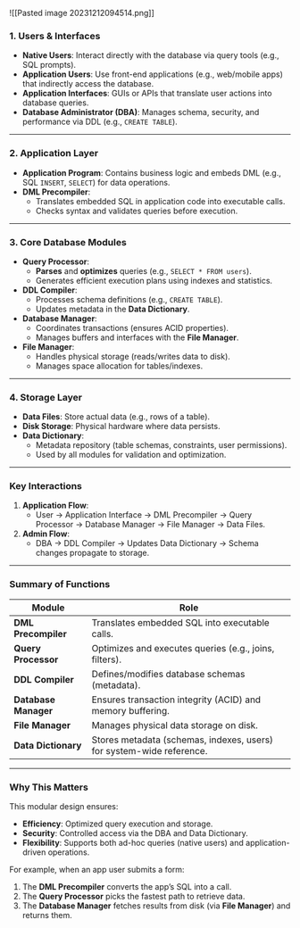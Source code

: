 ![[Pasted image 20231212094514.png]]
### **1. Users & Interfaces**  
- **Native Users**: Interact directly with the database via query tools (e.g., SQL prompts).  
- **Application Users**: Use front-end applications (e.g., web/mobile apps) that indirectly access the database.  
- **Application Interfaces**: GUIs or APIs that translate user actions into database queries.  
- **Database Administrator (DBA)**: Manages schema, security, and performance via DDL (e.g., `CREATE TABLE`).  

---

### **2. Application Layer**  
- **Application Program**: Contains business logic and embeds DML (e.g., SQL `INSERT`, `SELECT`) for data operations.  
- **DML Precompiler**:  
  - Translates embedded SQL in application code into executable calls.  
  - Checks syntax and validates queries before execution.  

---

### **3. Core Database Modules**  
- **Query Processor**:  
  - **Parses** and **optimizes** queries (e.g., `SELECT * FROM users`).  
  - Generates efficient execution plans using indexes and statistics.  
- **DDL Compiler**:  
  - Processes schema definitions (e.g., `CREATE TABLE`).  
  - Updates metadata in the **Data Dictionary**.  
- **Database Manager**:  
  - Coordinates transactions (ensures ACID properties).  
  - Manages buffers and interfaces with the **File Manager**.  
- **File Manager**:  
  - Handles physical storage (reads/writes data to disk).  
  - Manages space allocation for tables/indexes.  

---

### **4. Storage Layer**  
- **Data Files**: Store actual data (e.g., rows of a table).  
- **Disk Storage**: Physical hardware where data persists.  
- **Data Dictionary**:  
  - Metadata repository (table schemas, constraints, user permissions).  
  - Used by all modules for validation and optimization.  

---

### **Key Interactions**  
1. **Application Flow**:  
   - User → Application Interface → DML Precompiler → Query Processor → Database Manager → File Manager → Data Files.  
2. **Admin Flow**:  
   - DBA → DDL Compiler → Updates Data Dictionary → Schema changes propagate to storage.  

---

### **Summary of Functions**  
| **Module**           | **Role**                                                             |
| -------------------- | -------------------------------------------------------------------- |
| **DML Precompiler**  | Translates embedded SQL into executable calls.                       |
| **Query Processor**  | Optimizes and executes queries (e.g., joins, filters).               |
| **DDL Compiler**     | Defines/modifies database schemas (metadata).                        |
| **Database Manager** | Ensures transaction integrity (ACID) and memory buffering.           |
| **File Manager**     | Manages physical data storage on disk.                               |
| **Data Dictionary**  | Stores metadata (schemas, indexes, users) for system-wide reference. |

---

### **Why This Matters**  
This modular design ensures:  
- **Efficiency**: Optimized query execution and storage.  
- **Security**: Controlled access via the DBA and Data Dictionary.  
- **Flexibility**: Supports both ad-hoc queries (native users) and application-driven operations.  

For example, when an app user submits a form:  
1. The **DML Precompiler** converts the app’s SQL into a call.  
2. The **Query Processor** picks the fastest path to retrieve data.  
3. The **Database Manager** fetches results from disk (via **File Manager**) and returns them.  
